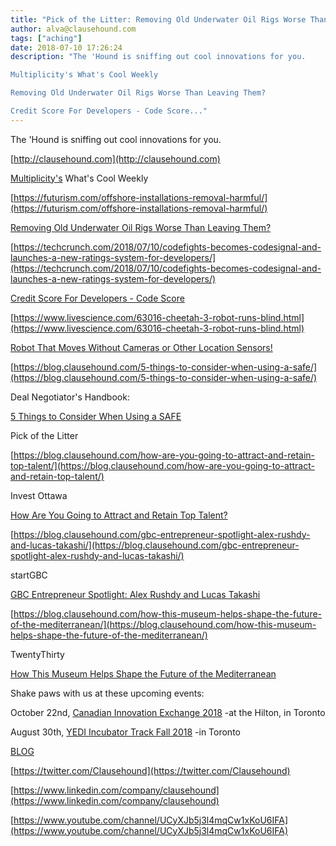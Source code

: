 ```yaml
---
title: "Pick of the Litter: Removing Old Underwater Oil Rigs Worse Than Leaving Them?"
author: alva@clausehound.com
tags: ["aching"]
date: 2018-07-10 17:26:24
description: "The 'Hound is sniffing out cool innovations for you.

Multiplicity's What's Cool Weekly

Removing Old Underwater Oil Rigs Worse Than Leaving Them? 

Credit Score For Developers - Code Score..."
---
```


The 'Hound is sniffing out cool innovations for you.

[http://clausehound.com](http://clausehound.com)

[Multiplicity's](http://multiplicity.media) What's Cool Weekly

[https://futurism.com/offshore-installations-removal-harmful/](https://futurism.com/offshore-installations-removal-harmful/)

[Removing Old Underwater Oil Rigs Worse Than Leaving Them?](https://futurism.com/offshore-installations-removal-harmful/)

[https://techcrunch.com/2018/07/10/codefights-becomes-codesignal-and-launches-a-new-ratings-system-for-developers/](https://techcrunch.com/2018/07/10/codefights-becomes-codesignal-and-launches-a-new-ratings-system-for-developers/)

[Credit Score For Developers - Code Score](https://techcrunch.com/2018/07/10/codefights-becomes-codesignal-and-launches-a-new-ratings-system-for-developers/)

[https://www.livescience.com/63016-cheetah-3-robot-runs-blind.html](https://www.livescience.com/63016-cheetah-3-robot-runs-blind.html)

[Robot That Moves Without Cameras or Other Location Sensors! ](https://www.livescience.com/63016-cheetah-3-robot-runs-blind.html)

[https://blog.clausehound.com/5-things-to-consider-when-using-a-safe/](https://blog.clausehound.com/5-things-to-consider-when-using-a-safe/)

Deal Negotiator's Handbook: 

[ 5 Things to Consider When Using a SAFE ](https://blog.clausehound.com/5-things-to-consider-when-using-a-safe/)

Pick of the Litter

[https://blog.clausehound.com/how-are-you-going-to-attract-and-retain-top-talent/](https://blog.clausehound.com/how-are-you-going-to-attract-and-retain-top-talent/)

Invest Ottawa 

[ How Are You Going to Attract and Retain Top Talent?](https://blog.clausehound.com/how-are-you-going-to-attract-and-retain-top-talent/)

[https://blog.clausehound.com/gbc-entrepreneur-spotlight-alex-rushdy-and-lucas-takashi/](https://blog.clausehound.com/gbc-entrepreneur-spotlight-alex-rushdy-and-lucas-takashi/)

startGBC 

[ GBC Entrepreneur Spotlight: Alex Rushdy and Lucas Takashi](https://blog.clausehound.com/gbc-entrepreneur-spotlight-alex-rushdy-and-lucas-takashi/)

[https://blog.clausehound.com/how-this-museum-helps-shape-the-future-of-the-mediterranean/](https://blog.clausehound.com/how-this-museum-helps-shape-the-future-of-the-mediterranean/)

TwentyThirty 

[How This Museum Helps Shape the Future of the Mediterranean](https://blog.clausehound.com/how-this-museum-helps-shape-the-future-of-the-mediterranean/)

Shake paws with us at these upcoming events: 

October 22nd, [Canadian Innovation Exchange 2018](https://blog.clausehound.com/canadian-innovation-exchange-2018/) -at the Hilton, in Toronto

August 30th, [YEDI Incubator Track Fall 2018](https://blog.clausehound.com/yedi-incubator-track-fall-2018/) -in Toronto

[BLOG](http://blog.clausehound.com)

[https://twitter.com/Clausehound](https://twitter.com/Clausehound)

[https://www.linkedin.com/company/clausehound](https://www.linkedin.com/company/clausehound)

[https://www.youtube.com/channel/UCyXJb5j3l4mqCw1xKoU6IFA](https://www.youtube.com/channel/UCyXJb5j3l4mqCw1xKoU6IFA)
